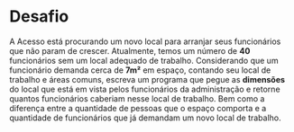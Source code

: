 # Desafio

A Acesso está procurando um novo local para arranjar seus funcionários que não param de crescer. Atualmente, temos um número de **40** funcionários sem um local adequado de trabalho. Considerando que um funcionário demanda cerca de **7m²** em espaço, contando seu local de trabalho e áreas comuns, escreva um programa que pegue as **dimensões** do local que está em vista pelos funcionários da administração e retorne quantos funcionários caberiam nesse local de trabalho. Bem como a diferença entre a quantidade de pessoas que o espaço comporta e a quantidade de funcionários que já demandam um novo local de trabalho.
